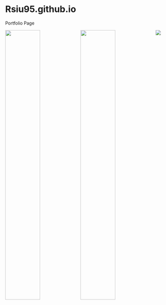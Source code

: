 # Rsiu95.github.io
Portfolio Page

<img align="left" width="47%" src="https://github-readme-stats.vercel.app/api?username=rsiu95&show_icons=true&theme=radical">

<img align="left" width="47%" src="https://github-readme-stats.vercel.app/api/top-langs/?username=rsiu95">


<img align="left" src="![Python](https://img.shields.io/badge/python-3670A0?style=for-the-badge&logo=python&logoColor=ffdd54)">


